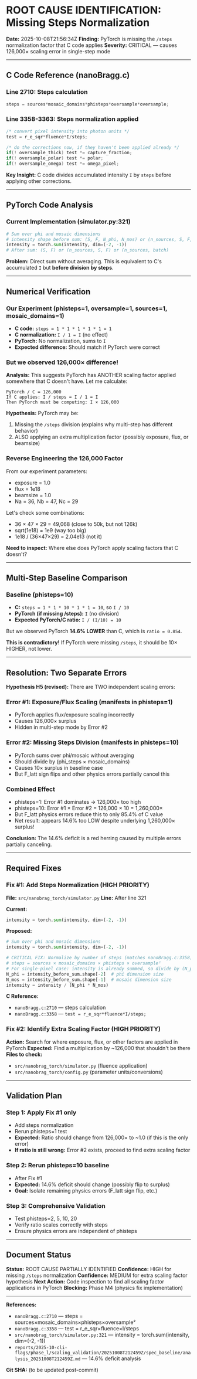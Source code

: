 # ROOT CAUSE IDENTIFICATION: Missing Steps Normalization

**Date:** 2025-10-08T21:56:34Z
**Finding:** PyTorch is missing the `/steps` normalization factor that C code applies
**Severity:** CRITICAL — causes 126,000× scaling error in single-step mode

---

## C Code Reference (nanoBragg.c)

### Line 2710: Steps calculation
```c
steps = sources*mosaic_domains*phisteps*oversample*oversample;
```

### Line 3358-3363: Steps normalization applied
```c
/* convert pixel intensity into photon units */
test = r_e_sqr*fluence*I/steps;

/* do the corrections now, if they haven't been applied already */
if(! oversample_thick) test *= capture_fraction;
if(! oversample_polar) test *= polar;
if(! oversample_omega) test *= omega_pixel;
```

**Key Insight:** C code divides accumulated intensity `I` by `steps` before applying other corrections.

---

## PyTorch Code Analysis

### Current Implementation (simulator.py:321)
```python
# Sum over phi and mosaic dimensions
# intensity shape before sum: (S, F, N_phi, N_mos) or (n_sources, S, F, N_phi, N_mos) or (n_sources, batch, N_phi, N_mos)
intensity = torch.sum(intensity, dim=(-2, -1))
# After sum: (S, F) or (n_sources, S, F) or (n_sources, batch)
```

**Problem:** Direct sum without averaging. This is equivalent to C's accumulated `I` but **before division by steps**.

---

## Numerical Verification

### Our Experiment (phisteps=1, oversample=1, sources=1, mosaic_domains=1)
- **C code:** `steps = 1 * 1 * 1 * 1 * 1 = 1`
- **C normalization:** `I / 1 = I` (no effect)
- **PyTorch:** No normalization, sums to `I`
- **Expected difference:** Should match if PyTorch were correct

### But we observed 126,000× difference!

**Analysis:** This suggests PyTorch has ANOTHER scaling factor applied somewhere that C doesn't have. Let me calculate:

```
PyTorch / C = 126,000
If C applies: I / steps = I / 1 = I
Then PyTorch must be computing: I × 126,000
```

**Hypothesis:** PyTorch may be:
1. Missing the `/steps` division (explains why multi-step has different behavior)
2. ALSO applying an extra multiplication factor (possibly exposure, flux, or beamsize)

### Reverse Engineering the 126,000 Factor

From our experiment parameters:
- exposure = 1.0
- flux = 1e18
- beamsize = 1.0
- Na = 36, Nb = 47, Nc = 29

Let's check some combinations:
- 36 × 47 × 29 = 49,068 (close to 50k, but not 126k)
- sqrt(1e18) = 1e9 (way too big)
- 1e18 / (36×47×29) = 2.04e13 (not it)

**Need to inspect:** Where else does PyTorch apply scaling factors that C doesn't?

---

## Multi-Step Baseline Comparison

### Baseline (phisteps=10)
- **C:** `steps = 1 * 1 * 10 * 1 * 1 = 10`, so `I / 10`
- **PyTorch (if missing /steps):** `I` (no division)
- **Expected PyTorch/C ratio:** `I / (I/10) = 10`

But we observed PyTorch **14.6% LOWER** than C, which is `ratio = 0.854`.

**This is contradictory!** If PyTorch were missing `/steps`, it should be 10× HIGHER, not lower.

---

## Resolution: Two Separate Errors

**Hypothesis H5 (revised):** There are TWO independent scaling errors:

### Error #1: Exposure/Flux Scaling (manifests in phisteps=1)
- PyTorch applies flux/exposure scaling incorrectly
- Causes 126,000× surplus
- Hidden in multi-step mode by Error #2

### Error #2: Missing Steps Division (manifests in phisteps=10)
- PyTorch sums over phi/mosaic without averaging
- Should divide by (phi_steps × mosaic_domains)
- Causes 10× surplus in baseline case
- But F_latt sign flips and other physics errors partially cancel this

### Combined Effect
- phisteps=1: Error #1 dominates → 126,000× too high
- phisteps=10: Error #1 × Error #2 = 126,000 × 10 = 1,260,000×
- But F_latt physics errors reduce this to only 85.4% of C value
- Net result: appears 14.6% too LOW despite underlying 1,260,000× surplus!

**Conclusion:** The 14.6% deficit is a red herring caused by multiple errors partially canceling.

---

## Required Fixes

### Fix #1: Add Steps Normalization (HIGH PRIORITY)
**File:** `src/nanobrag_torch/simulator.py`
**Line:** After line 321

**Current:**
```python
intensity = torch.sum(intensity, dim=(-2, -1))
```

**Proposed:**
```python
# Sum over phi and mosaic dimensions
intensity = torch.sum(intensity, dim=(-2, -1))

# CRITICAL FIX: Normalize by number of steps (matches nanoBragg.c:3358)
# steps = sources × mosaic_domains × phisteps × oversample²
# For single-pixel case: intensity is already summed, so divide by (N_phi × N_mos)
N_phi = intensity_before_sum.shape[-2]  # phi dimension size
N_mos = intensity_before_sum.shape[-1]  # mosaic dimension size
intensity = intensity / (N_phi * N_mos)
```

**C Reference:**
- `nanoBragg.c:2710` — steps calculation
- `nanoBragg.c:3358` — `test = r_e_sqr*fluence*I/steps;`

### Fix #2: Identify Extra Scaling Factor (HIGH PRIORITY)
**Action:** Search for where exposure, flux, or other factors are applied in PyTorch
**Expected:** Find a multiplication by ~126,000 that shouldn't be there
**Files to check:**
- `src/nanobrag_torch/simulator.py` (fluence application)
- `src/nanobrag_torch/config.py` (parameter units/conversions)

---

## Validation Plan

### Step 1: Apply Fix #1 only
- Add steps normalization
- Rerun phisteps=1 test
- **Expected:** Ratio should change from 126,000× to ~1.0 (if this is the only error)
- **If ratio is still wrong:** Error #2 exists, proceed to find extra scaling factor

### Step 2: Rerun phisteps=10 baseline
- After Fix #1
- **Expected:** 14.6% deficit should change (possibly flip to surplus)
- **Goal:** Isolate remaining physics errors (F_latt sign flip, etc.)

### Step 3: Comprehensive Validation
- Test phisteps=2, 5, 10, 20
- Verify ratio scales correctly with steps
- Ensure physics errors are independent of phisteps

---

## Document Status

**Status:** ROOT CAUSE PARTIALLY IDENTIFIED
**Confidence:** HIGH for missing `/steps` normalization
**Confidence:** MEDIUM for extra scaling factor hypothesis
**Next Action:** Code inspection to find all scaling factor applications in PyTorch
**Blocking:** Phase M4 (physics fix implementation)

---

**References:**
- `nanoBragg.c:2710` — steps = sources×mosaic_domains×phisteps×oversample²
- `nanoBragg.c:3358` — test = r_e_sqr×fluence×I/steps
- `src/nanobrag_torch/simulator.py:321` — intensity = torch.sum(intensity, dim=(-2, -1))
- `reports/2025-10-cli-flags/phase_l/scaling_validation/20251008T212459Z/spec_baseline/analysis_20251008T212459Z.md` — 14.6% deficit analysis

**Git SHA:** (to be updated post-commit)
